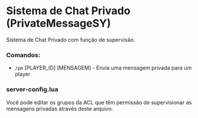 # Sistema de Chat Privado (PrivateMessageSY)

Sistema de Chat Privado com função de supervisão.

### Comandos:
+ `/pm` [PLAYER_ID] [MENSAGEM] - Envia uma mensagem privada para um player

### server-config.lua
Você pode editar os grupos da ACL que têm permissão de supervisionar as mensagens privadas através deste arquivo.
